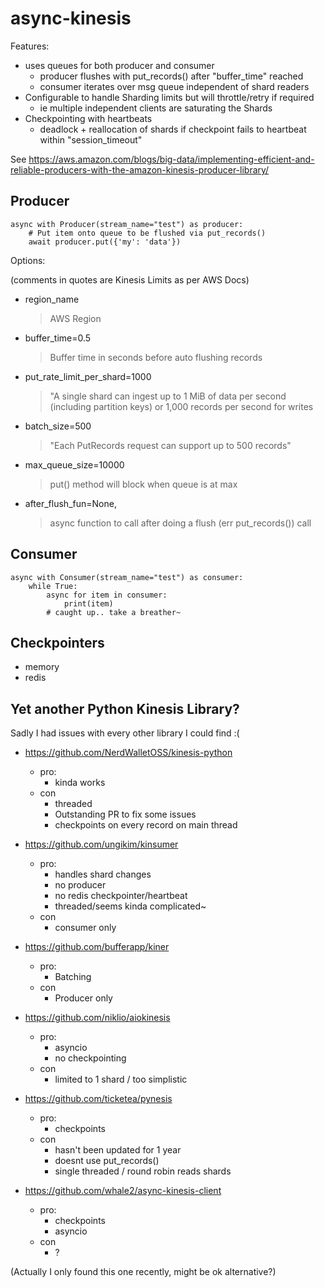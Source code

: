 # async-kinesis

Features:

- uses queues for both producer and consumer
  - producer flushes with put_records() after "buffer_time" reached
  - consumer iterates over msg queue independent of shard readers
- Configurable to handle Sharding limits but will throttle/retry if required
  - ie multiple independent clients are saturating the Shards
- Checkpointing with heartbeats
  - deadlock + reallocation of shards if checkpoint fails to heartbeat within "session_timeout"

See https://aws.amazon.com/blogs/big-data/implementing-efficient-and-reliable-producers-with-the-amazon-kinesis-producer-library/


## Producer
    
    async with Producer(stream_name="test") as producer:
        # Put item onto queue to be flushed via put_records()
        await producer.put({'my': 'data'})


Options:

(comments in quotes are Kinesis Limits as per AWS Docs)

* region_name 
    > AWS Region

* buffer_time=0.5
    > Buffer time in seconds before auto flushing records
    
* put_rate_limit_per_shard=1000
    > "A single shard can ingest up to 1 MiB of data per second (including partition keys) or 1,000 records per second for writes

* batch_size=500
    > "Each PutRecords request can support up to 500 records"    

* max_queue_size=10000
   > put() method will block when queue is at max 
   
* after_flush_fun=None,
   > async function to call after doing a flush (err put_records()) call
                 

## Consumer

    async with Consumer(stream_name="test") as consumer:
        while True:
            async for item in consumer:
                print(item)
            # caught up.. take a breather~


## Checkpointers

- memory
- redis


## Yet another Python Kinesis Library?

Sadly I had issues with every other library I could find :(

* https://github.com/NerdWalletOSS/kinesis-python
    * pro:
        * kinda works
    * con
        * threaded
        * Outstanding PR to fix some issues
        * checkpoints on every record on main thread

* https://github.com/ungikim/kinsumer
    * pro:
        * handles shard changes
        * no producer
        * no redis checkpointer/heartbeat
        * threaded/seems kinda complicated~
    * con
        * consumer only
         
* https://github.com/bufferapp/kiner
    * pro:
        * Batching
    * con
        * Producer only

* https://github.com/niklio/aiokinesis
    * pro:
        * asyncio
        * no checkpointing
    * con
        * limited to 1 shard / too simplistic

* https://github.com/ticketea/pynesis
    * pro:
        * checkpoints
    * con
        * hasn't been updated for 1 year
        * doesnt use put_records()
        * single threaded / round robin reads shards

* https://github.com/whale2/async-kinesis-client
    * pro:
        * checkpoints
        * asyncio
    * con
        * ?

(Actually I only found this one recently, might be ok alternative?)




